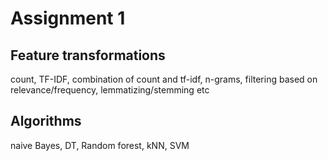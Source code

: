 # Assignment 1

## Feature transformations
count, 
TF-IDF, 
combination of count and tf-idf, 
n-grams, 
filtering based on relevance/frequency, 
lemmatizing/stemming
etc

## Algorithms
naive Bayes, 
DT, 
Random forest, 
kNN, 
SVM
